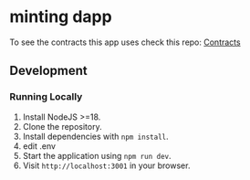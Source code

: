 #  minting dapp


To see the contracts this app uses check this repo: [Contracts](https://github.com/fayruz/contracts)

## Development

### Running Locally

1. Install NodeJS >=18.
2. Clone the repository.
3. Install dependencies with `npm install`.
4. edit .env
5. Start the application using `npm run dev`.
6. Visit `http://localhost:3001` in your browser.


